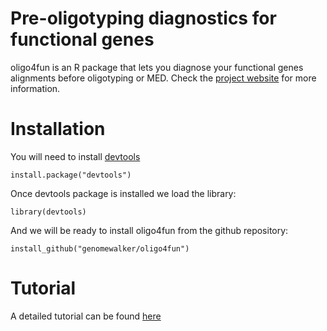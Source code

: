 # Pre-oligotyping diagnostics for functional genes

oligo4fun is an R package that lets you diagnose your functional genes alignments before oligotyping or MED. Check the [project website](http://genomewalker.github.io/oligo4fun) for more information.

# Installation
You will need to install [devtools](https://github.com/hadley/devtools)

```{r}
install.package("devtools")
```
Once devtools package is installed we load the library:
```{r}
library(devtools)
```
And we will be ready to install oligo4fun from the github repository:
```{r}
install_github("genomewalker/oligo4fun")
```

# Tutorial
A detailed tutorial can be found [here](http://genomewalker.github.io/oligo4fun/tutorial/oligo4fun.html)
